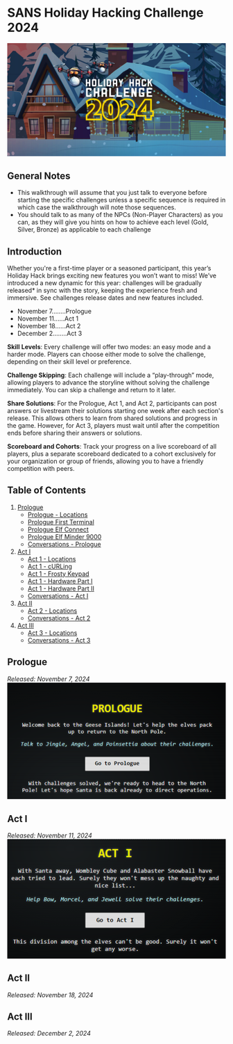 # SANS Holiday Hacking Challenge 2024

![](../Assets/images/holiday-hack-challenge-2024-sans-logo.png)

## General Notes
- This walkthrough will assume that you just talk to everyone before starting the specific challenges unless a specific sequence is required in which case the walkthrough will note those sequences.
- You should talk to as many of the NPCs (Non-Player Characters) as you can, as they will give you hints on how to achieve each level (Gold, Silver, Bronze) as applicable to each challenge
## Introduction
Whether you're a first-time player or a seasoned participant, this year’s Holiday Hack brings exciting new features you won’t want to miss! We’ve introduced a new dynamic for this year: challenges will be gradually released* in sync with the story, keeping the experience fresh and immersive. See challenges release dates and new features included.

- November 7........Prologue
- November 11......Act 1
- November 18......Act 2
- December 2........Act 3

**Skill** **Levels**: Every challenge will offer two modes: an easy mode and a harder mode. Players can choose either mode to solve the challenge, depending on their skill level or preference.

**Challenge Skipping**: Each challenge will include a “play-through” mode, allowing players to advance the storyline without solving the challenge immediately. You can skip a challenge and return to it later.

**Share Solutions**: For the Prologue, Act 1, and Act 2, participants can post answers or livestream their solutions starting one week after each section's release. This allows others to learn from shared solutions and progress in the game. However, for Act 3, players must wait until after the competition ends before sharing their answers or solutions.

**Scoreboard and Cohorts**: Track your progress on a live scoreboard of all players, plus a separate scoreboard dedicated to a cohort exclusively for your organization or group of friends, allowing you to have a friendly competition with peers.

## Table of Contents
1. [Prologue](#prologue)
    - [Prologue - Locations](Acts/Prologue/Locations.md)
    - [Prologue First Terminal](Acts/Prologue/First%20Terminal.md)
    - [Prologue Elf Connect](Acts/Prologue/Prologue%20Elf%20Connect.md)
    - [Prologue Elf Minder 9000](Acts/Prologue/Prologue%20Elf%20Minder%209000.md)
    - [Conversations - Prologue](Acts/Prologue/Conversations.md)
2. [Act I ](#act-i)
    - [Act 1 - Locations]()
    - [Act 1 - cURLing]()
    - [Act 1 - Frosty Keypad]()
    - [Act 1 - Hardware Part I]()
    - [Act 1 - Hardware Part II]()
    - [Conversations - Act I]()
3. [Act II](#act-ii)
   - [Act 2 - Locations]()
   - [Conversations - Act 2]()
4. [Act III](#act-iii)
   - [Act 3 - Locations]()
   - [Conversations - Act 3]()

## Prologue
_*Released: November 7, 2024*_
![](../Assets/images/prologue/prologue-story-indicator-from-menu.png)
## Act I
_*Released: November 11, 2024*_
![](../Assets/images/act1/act1-story-indicator-from-menu.png)
## Act II
_*Released: November 18, 2024*_

## Act III
_*Released: December 2, 2024*_
